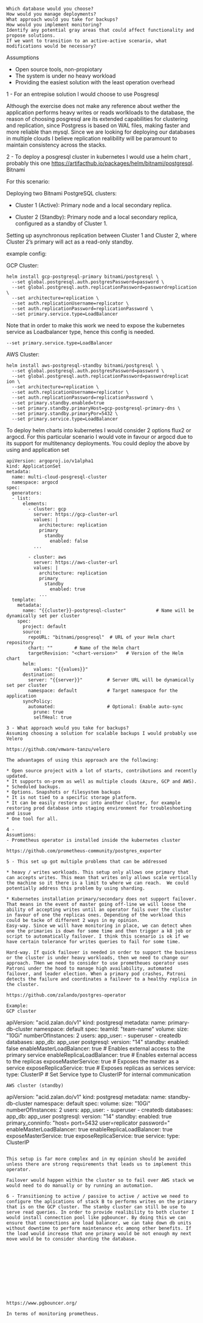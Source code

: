 
    Which database would you choose?
    How would you manage deployments?
    What approach would you take for backups?
    How would you implement monitoring?
    Identify any potential gray areas that could affect functionality and propose solutions.
    If we want to transition to an active-active scenario, what modifications would be necessary?


Assumptions

- Open source tools, non-propiotary 
- The system is under no heavy workload
- Providing the easiest solution with the least operation overhead

1 - For an entrepise solution I would choose to use Posgresql

Although the exercise does not make any reference about wether the application performs heavy writes or reads worlkloads to the database, the reason of choosing posgresql are its extended capabilities for clustering and replication, since Postgress is based on WAL files, making faster and  more reliable than mysql. Since we are looking for deploying our databases in multiple clouds I believe replication realibility will be paramount to maintain consistency across the stacks.

2 - To deploy a posgresql cluster in kubernetes I would use a helm chart , probably this one 
https://artifacthub.io/packages/helm/bitnami/postgresql. Bitnami 

For this scenario:

Deploying two Bitnami PostgreSQL clusters:

* Cluster 1 (Active): Primary node and a local secondary replica.

* Cluster 2 (Standby): Primary node and a local secondary replica, configured as a standby of Cluster 1.

Setting up asynchronous replication between Cluster 1 and Cluster 2, where Cluster 2’s primary will act as a read-only standby.

example config:

GCP Cluster:
```
helm install gcp-postgresql-primary bitnami/postgresql \
  --set global.postgresql.auth.postgresPassword=password \
  --set global.postgresql.auth.replicationPassword=passwordreplication \
  --set architecture=replication \
  --set auth.replicationUsername=replicator \
  --set auth.replicationPassword=replicationPassword \
  --set primary.service.type=LoadBalancer
```
Note that in order to make this work we need to expose the kubernetes service as Loadbalancer type, hence this config is needed.
```
--set primary.service.type=LoadBalancer
```
AWS Cluster:
```
helm install aws-postgresql-standby bitnami/postgresql \
  --set global.postgresql.auth.postgresPassword=password \
  --set global.postgresql.auth.replicationPassword=passwordreplicat ion \
  --set architecture=replication \
  --set auth.replicationUsername=replicator \
  --set auth.replicationPassword=replicationPassword \
  --set primary.standby.enabled=true
  --set primary.standby.primaryHost=gcp-postgresql-primary-dns \
  --set primary.standby.primaryPor=5432 \
  --set primary.service.type=LoadBalancer
```
To deploy helm charts into kubernetes I would consider 2 options flux2 or argocd. For this particular
scenario I would vote in favour or argocd due to its support for multitenancy deployments. 
You could deploy the above by using and application set

```
apiVersion: argoproj.io/v1alpha1
kind: ApplicationSet
metadata:
  name: multi-cloud-posgresql-cluster
  namespace: argocd
spec:
  generators:
  - list:
      elements:
        - cluster: gcp
          server: https://gcp-cluster-url    
          values: |
            architecture: replication
            primary
              standby
                enabled: false
          ...

        - cluster: aws
          server: https://aws-cluster-url  
          values: |
            architecture: replication
            primary
              standby
                enabled: true   
            ...
  template:
    metadata:
      name: "{{cluster}}-postgresql-cluster"           # Name will be dynamically set per cluster
    spec:
      project: default
      source:
        repoURL: "bitnami/posgresql"  # URL of your Helm chart repository
        chart: ""        # Name of the Helm chart
        targetRevision: "<chart-version>"   # Version of the Helm chart
      helm:
          values: "{{values}}"    
      destination:
        server: "{{server}}"         # Server URL will be dynamically set per cluster
        namespace: default           # Target namespace for the application
      syncPolicy:
        automated:                   # Optional: Enable auto-sync
          prune: true
          selfHeal: true

3 - What approach would you take for backups?
Assuming choosing a solution for scalable backups I would probably use Velero

https://github.com/vmware-tanzu/velero

The advantages of using this approach are the following:

* Open source project with a lot of starts, contributions and recently updated.
* It supports on-prem as well as multiple clouds (Azure, GCP and AWS).
* Scheduled backups.
* Options. Snapshots or filesystem backups
* It is not tied to a specific storage platform.
* It can be easily restore pvc into another cluster, for example restoring prod database into staging environment for troubleshooting and issue
* One tool for all.

4 - 
Assumtions: 
- Prometheus operator is installed inside the kubernetes cluster

https://github.com/prometheus-community/postgres_exporter

5 - This set up got multiple problems that can be addressed 

* heavy / writes workloads. This setup only allows one primary that can accepts writes. This mean that writes only allows scale vertically the machine so it there is a limit to where we can reach.  We could potentially address this problem by using sharding.

* Kubernetes installation primary/secondary does not support failover. That means in the event of master going off-line we will loose the ability of accepting writes until an operator fails over the cluster in favour of one the replicas ones. Depending of the workload this could be tacke of different 2 ways in my opinion.
Easy-way. Since we will have monitoring in place, we can detect when one the primaries is down for some time and then trigger a k8 job or script to automatically failover. I think this scenario is ok if we have certain tolerance for writes queries to fail for some time.

Hard-way. If quick failover is needed in order to support the business or the cluster is under heavy workloads, then we need to change our approach. THen we need to consider to use prometheues operator uses Patroni under the hood to manage high availability, automated failover, and leader election. When a primary pod crashes, Patroni detects the failure and coordinates a failover to a healthy replica in the cluster. 

https://github.com/zalando/postgres-operator

Example:
GCP cluster
```
apiVersion: "acid.zalan.do/v1"
kind: postgresql
metadata:
  name: primary-db-cluster
  namespace: default
spec:
  teamId: "team-name"
  volume:
    size: "10Gi"
  numberOfInstances: 2
  users:
    app_user:
      - superuser
      - createdb
  databases:
    app_db: app_user
  postgresql:
    version: "14"
  standby:
    enabled: false
  enableMasterLoadBalancer: true    # Enables external access to the primary service
  enableReplicaLoadBalancer: true   # Enables external access to the replicas
  exposeMasterService: true         # Exposes the master as a service
  exposeReplicaService: true        # Exposes replicas as services
  service:
    type: ClusterIP                 # Set Service type to ClusterIP for internal communication

```
AWS cluster (standby)
```
apiVersion: "acid.zalan.do/v1"
kind: postgresql
metadata:
  name: standby-db-cluster
  namespace: default
spec:
  volume:
    size: "10Gi"
  numberOfInstances: 2
  users:
    app_user:
      - superuser
      - createdb
  databases:
    app_db: app_user
  postgresql:
    version: "14"
  standby:
    enabled: true
    primary_conninfo: "host=<primary-cluster-loadbalancer-ip> port=5432 user=replicator password=<replication-password>"
  enableMasterLoadBalancer: true
  enableReplicaLoadBalancer: true
  exposeMasterService: true
  exposeReplicaService: true
  service:
    type: ClusterIP
```

This setup is far more complex and in my opinion should be avoided unless there are strong requirements that leads us to implement this operator. 

Failover would happen within the cluster so to fail over AWS stack we would need to do manually or by running an automation. 

6 - Transitioning to active / passive to active / active we need to configure the aplications of stack B to performs writes on the primary that is on the GCP cluster. The stanby cluster can still be use to serve read queries. In order to provide realibility to both cluster I would install connection pool like pgbouncer. By doing this we can ensure that connections are load balancer, we can take down db units without downtime to perform maintenance etc among other benefits. If the load would increase that one primary would be not enough my next move would be to consider sharding the database. 











https://www.pgbouncer.org/

In terms of monitoring prometheus.
